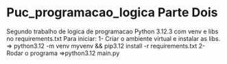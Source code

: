 # Puc_programacao_logica Parte Dois
Segundo trabalho de logica de programacao
Python 3.12.3 com venv e libs no requirements.txt
Para iniciar:
1- Criar o ambiente virtual e instalar as libs.
=> python3.12 -m venv myvenv && pip3.12 install -r requirements.txt
2- Rodar o programa
=>python3.12 main.py


